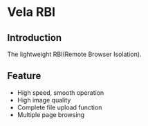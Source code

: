 # Vela RBI

## Introduction
The lightweight RBI(Remote Browser Isolation).

## Feature
- High speed, smooth operation
- High image quality
- Complete file upload function
- Multiple page browsing
